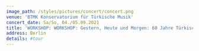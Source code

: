 ```yaml
---
image_path: /styles/pictures/concert/concert.png
venue: 'BTMK Konservatorium für Türkische Musik'
concert_date: Sa/So, 04./05.09.2021
title: 'WORKSHOP: WORKSHOP: Gestern, Heute und Morgen: 60 Jahre Türkische Gastarbeiter:innen in Deutschland: FILMSCHNITT'
address: Berlin
details: #tour 
---
```

